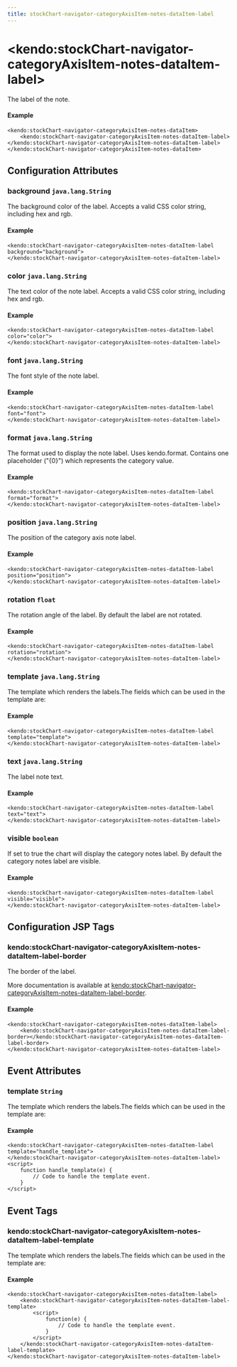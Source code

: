 ```yaml
---
title: stockChart-navigator-categoryAxisItem-notes-dataItem-label
---
```


# \<kendo:stockChart-navigator-categoryAxisItem-notes-dataItem-label\>

The label of the note.

#### Example
    <kendo:stockChart-navigator-categoryAxisItem-notes-dataItem>
        <kendo:stockChart-navigator-categoryAxisItem-notes-dataItem-label></kendo:stockChart-navigator-categoryAxisItem-notes-dataItem-label>
    </kendo:stockChart-navigator-categoryAxisItem-notes-dataItem>

## Configuration Attributes

### background `java.lang.String`

The background color of the label. Accepts a valid CSS color string, including hex and rgb.

#### Example
    <kendo:stockChart-navigator-categoryAxisItem-notes-dataItem-label background="background">
    </kendo:stockChart-navigator-categoryAxisItem-notes-dataItem-label>

### color `java.lang.String`

The text color of the note label. Accepts a valid CSS color string, including hex and rgb.

#### Example
    <kendo:stockChart-navigator-categoryAxisItem-notes-dataItem-label color="color">
    </kendo:stockChart-navigator-categoryAxisItem-notes-dataItem-label>

### font `java.lang.String`

The font style of the note label.

#### Example
    <kendo:stockChart-navigator-categoryAxisItem-notes-dataItem-label font="font">
    </kendo:stockChart-navigator-categoryAxisItem-notes-dataItem-label>

### format `java.lang.String`

The format used to display the note label. Uses kendo.format. Contains one placeholder ("{0}") which represents the category value.

#### Example
    <kendo:stockChart-navigator-categoryAxisItem-notes-dataItem-label format="format">
    </kendo:stockChart-navigator-categoryAxisItem-notes-dataItem-label>

### position `java.lang.String`

The position of the category axis note label.

#### Example
    <kendo:stockChart-navigator-categoryAxisItem-notes-dataItem-label position="position">
    </kendo:stockChart-navigator-categoryAxisItem-notes-dataItem-label>

### rotation `float`

The rotation angle of the label. By default the label are not rotated.

#### Example
    <kendo:stockChart-navigator-categoryAxisItem-notes-dataItem-label rotation="rotation">
    </kendo:stockChart-navigator-categoryAxisItem-notes-dataItem-label>

### template `java.lang.String`

The template which renders the labels.The fields which can be used in the template are:

#### Example
    <kendo:stockChart-navigator-categoryAxisItem-notes-dataItem-label template="template">
    </kendo:stockChart-navigator-categoryAxisItem-notes-dataItem-label>

### text `java.lang.String`

The label note text.

#### Example
    <kendo:stockChart-navigator-categoryAxisItem-notes-dataItem-label text="text">
    </kendo:stockChart-navigator-categoryAxisItem-notes-dataItem-label>

### visible `boolean`

If set to true the chart will display the category notes label. By default the category notes label are visible.

#### Example
    <kendo:stockChart-navigator-categoryAxisItem-notes-dataItem-label visible="visible">
    </kendo:stockChart-navigator-categoryAxisItem-notes-dataItem-label>


##  Configuration JSP Tags

### kendo:stockChart-navigator-categoryAxisItem-notes-dataItem-label-border

The border of the label.

More documentation is available at [kendo:stockChart-navigator-categoryAxisItem-notes-dataItem-label-border](/api/wrappers/jsp/stockchart/navigator-categoryaxisitem-notes-dataitem-label-border).

#### Example

    <kendo:stockChart-navigator-categoryAxisItem-notes-dataItem-label>
        <kendo:stockChart-navigator-categoryAxisItem-notes-dataItem-label-border></kendo:stockChart-navigator-categoryAxisItem-notes-dataItem-label-border>
    </kendo:stockChart-navigator-categoryAxisItem-notes-dataItem-label>


## Event Attributes

### template `String`

The template which renders the labels.The fields which can be used in the template are:


#### Example
    <kendo:stockChart-navigator-categoryAxisItem-notes-dataItem-label template="handle_template">
    </kendo:stockChart-navigator-categoryAxisItem-notes-dataItem-label>
    <script>
        function handle_template(e) {
            // Code to handle the template event.
        }
    </script>

## Event Tags

### kendo:stockChart-navigator-categoryAxisItem-notes-dataItem-label-template

The template which renders the labels.The fields which can be used in the template are:


#### Example
    <kendo:stockChart-navigator-categoryAxisItem-notes-dataItem-label>
        <kendo:stockChart-navigator-categoryAxisItem-notes-dataItem-label-template>
            <script>
                function(e) {
                    // Code to handle the template event.
                }
            </script>
        </kendo:stockChart-navigator-categoryAxisItem-notes-dataItem-label-template>
    </kendo:stockChart-navigator-categoryAxisItem-notes-dataItem-label>

